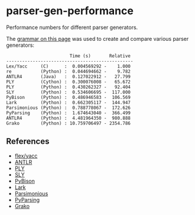 # parser-gen-performance
Performance numbers for different parser generators.  

The [grammar on this page](http://www.dalkescientific.com/writings/diary/archive/2007/11/03/antlr_java.html) was used to create and compare various parser generators:

```
                        Time (s)       Relative
------------------------------------------------
Lex/Yacc     (C)      :  0.004569292 -    1.000
re           (Python) :  0.044694662 -    9.782
ANTLR4       (Java)   :  0.127022912 -   27.799
PLY          (Cython) :  0.300076008 -   65.672
PLY          (Python) :  0.430262327 -   92.404
SLY          (Python) :  0.534606695 -  117.000
PyBison      (Python) :  0.486946583 -  106.569
Lark         (Python) :  0.662305117 -  144.947
Parsimonious (Python) :  0.788778067 -  172.626
PyParsing    (Python) :  1.674643040 -  366.499
ANTLR4       (Python) :  4.481964350 -  980.888
Grako        (Python) : 10.759706497 - 2354.786
```

## References
* [flex/yacc](http://dinosaur.compilertools.net/)
* [ANTLR](www.antlr.org)
* [PLY](https://github.com/dabeaz/ply)
* [SLY](https://github.com/dabeaz/sly)
* [PyBison](https://github.com/smvv/pybison)
* [Lark](https://github.com/lark-parser/lark)
* [Parsimonious](https://github.com/erikrose/parsimonious)
* [PyParsing](https://github.com/pyparsing/pyparsing)
* [Grako](https://github.com/swayf/grako)
